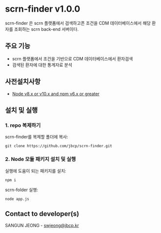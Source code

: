 # scrn-finder v1.0.0
scrn-finder 은 scrn 플랫폼에서 검색하고픈 조건을 CDM 데이터베이스에서 해당 환자를 조회하는 scrn back-end 서버이다.

## 주요 기능
+ scrn 플랫폼에서 조건을 기반으로 CDM 데이터베이스에서 환자검색
+ 검색된 환자에 대한 통계자료 분석

## 사전설치사항
+ [Node v8.x or v10.x and npm v6.x or greater](https://nodejs.org/en/download/)

## 설치 및 실행

### 1. repo 복제하기
scrn-finder를 복제할 폴더에 복사:
```
git clone https://github.com/jbcp/scrn-finder.git
```

### 2. Node 모듈 패키지 설치 및 실행
실행에 도움이 되는 패키지를 설치:
```
npm i 
```

scrn-folder 실행:
```
node app.js
```

## Contact to developer(s)
SANGUN JEONG - swjeong@jbcp.kr
